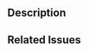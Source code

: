 <!--
Please read the [Code of Conduct](https://github.com/appsody/docs/blob/master/CODE_OF_CONDUCT.md) and the [Contributing Guidelines](https://github.com/appsody/docs/blob/master/CONTRIBUTING.md) before opening a pull request.
-->

## Description

<!-- Write a brief description of the changes introduced by this PR -->

## Related Issues

<!--
  Link to the issue that is fixed by this PR (if there is one)
  e.g. Fixes #32, Related to #54, etc.
-->